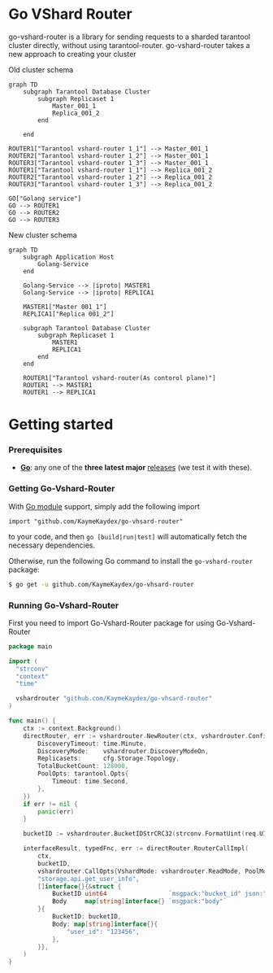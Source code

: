 # Go VShard Router

go-vshard-router is a library for sending requests to a sharded tarantool cluster directly,
without using tarantool-router. go-vshard-router takes a new approach to creating your cluster

Old cluster schema
```mermaid
graph TD
    subgraph Tarantool Database Cluster
        subgraph Replicaset 1
            Master_001_1
            Replica_001_2
        end

    end

ROUTER1["Tarantool vshard-router 1_1"] --> Master_001_1
ROUTER2["Tarantool vshard-router 1_2"] --> Master_001_1
ROUTER3["Tarantool vshard-router 1_3"] --> Master_001_1
ROUTER1["Tarantool vshard-router 1_1"] --> Replica_001_2
ROUTER2["Tarantool vshard-router 1_2"] --> Replica_001_2
ROUTER3["Tarantool vshard-router 1_3"] --> Replica_001_2

GO["Golang service"]
GO --> ROUTER1
GO --> ROUTER2
GO --> ROUTER3
```
New cluster schema
```mermaid
graph TD
    subgraph Application Host
        Golang-Service
    end

    Golang-Service --> |iproto| MASTER1
    Golang-Service --> |iproto| REPLICA1
    
    MASTER1["Master 001_1"]
    REPLICA1["Replica 001_2"]
    
    subgraph Tarantool Database Cluster
        subgraph Replicaset 1
            MASTER1
            REPLICA1
        end
    end

    ROUTER1["Tarantool vshard-router(As contorol plane)"]
    ROUTER1 --> MASTER1
    ROUTER1 --> REPLICA1
```
# Getting started
### Prerequisites

- **[Go](https://go.dev/)**: any one of the **three latest major** [releases](https://go.dev/doc/devel/release) (we test it with these).

### Getting Go-Vshard-Router
With [Go module](https://github.com/golang/go/wiki/Modules) support, simply add the following import

```
import "github.com/KaymeKaydex/go-vhsard-router"
```
to your code, and then `go [build|run|test]` will automatically fetch the necessary dependencies.

Otherwise, run the following Go command to install the `go-vshard-router` package:

```sh
$ go get -u github.com/KaymeKaydex/go-vhsard-router
```

### Running Go-Vshard-Router

First you need to import Go-Vshard-Router package for using Go-Vshard-Router

```go
package main

import (
  "strconv"
  "context"
  "time"

  vshardrouter "github.com/KaymeKaydex/go-vhsard-router"
)

func main() {
	ctx := context.Background()
	directRouter, err := vshardrouter.NewRouter(ctx, vshardrouter.Config{
		DiscoveryTimeout: time.Minute,
		DiscoveryMode:    vshardrouter.DiscoveryModeOn,
		Replicasets:      cfg.Storage.Topology,
		TotalBucketCount: 128000,
		PoolOpts: tarantool.Opts{
			Timeout: time.Second, 
		},
	})
	if err != nil {
		panic(err)
	}

	bucketID := vshardrouter.BucketIDStrCRC32(strconv.FormatUint(req.UID, 10), c.directRouter.RouterBucketCount())

	interfaceResult, typedFnc, err := directRouter.RouterCallImpl(
		ctx,
		bucketID,
		vshardrouter.CallOpts{VshardMode: vshardrouter.ReadMode, PoolMode: pool.PreferRO, Timeout: time.Second * 2},
		"storage.api.get_user_info",
		[]interface{}{&struct {
			BucketID uint64                 `msgpack:"bucket_id" json:"bucket_id,omitempty"`
			Body     map[string]interface{} `msgpack:"body"`
		}{
			BucketID: bucketID,
			Body: map[string]interface{}{
				"user_id": "123456",
			},
		}},
	)
}
```